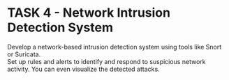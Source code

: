 # TASK 4 - Network Intrusion Detection System
Develop a network-based intrusion detection system using tools like Snort or Suricata.<br>
Set up rules and alerts to identify and respond to suspicious network activity. You can even visualize the detected attacks.
